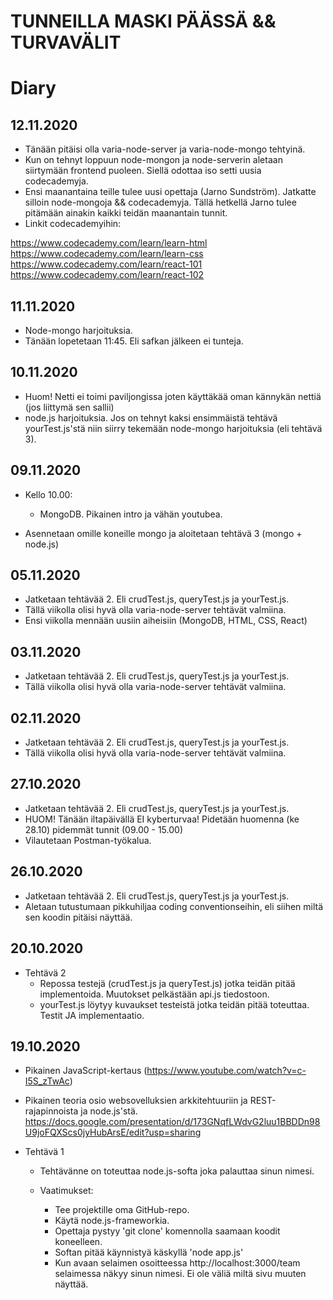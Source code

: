 
<h1>TUNNEILLA MASKI PÄÄSSÄ && TURVAVÄLIT</h1>

<h1>Diary</h1>

<h2>12.11.2020</h2>

* Tänään pitäisi olla varia-node-server ja varia-node-mongo tehtyinä.
* Kun on tehnyt loppuun node-mongon ja node-serverin aletaan siirtymään frontend puoleen. Siellä odottaa iso setti uusia codecademyja. 
* Ensi maanantaina teille tulee uusi opettaja (Jarno Sundström).  Jatkatte silloin node-mongoja && codecademyja. Tällä hetkellä Jarno tulee pitämään ainakin kaikki teidän maanantain tunnit.
* Linkit codecademyihin:

https://www.codecademy.com/learn/learn-html <br/>
https://www.codecademy.com/learn/learn-css <br/>
https://www.codecademy.com/learn/react-101 <br/>
https://www.codecademy.com/learn/react-102 <br/>

<h2>11.11.2020</h2>

* Node-mongo harjoituksia.
* Tänään lopetetaan 11:45. Eli safkan jälkeen ei tunteja. 

<h2>10.11.2020</h2>

* Huom! Netti ei toimi paviljongissa joten käyttäkää oman kännykän nettiä (jos liittymä sen sallii)
* node.js harjoituksia. Jos on tehnyt kaksi ensimmäistä tehtävä yourTest.js'stä niin siirry tekemään node-mongo harjoituksia (eli tehtävä 3).

<h2>09.11.2020</h2>

* Kello 10.00:
    * MongoDB. Pikainen intro ja vähän youtubea.

* Asennetaan omille koneille mongo ja aloitetaan tehtävä 3 (mongo + node.js)

<h2>05.11.2020</h2>

* Jatketaan tehtävää 2. Eli crudTest.js, queryTest.js ja yourTest.js.
* Tällä viikolla olisi hyvä olla varia-node-server tehtävät valmiina. 
* Ensi viikolla mennään uusiin aiheisiin (MongoDB, HTML, CSS, React)

<h2>03.11.2020</h2>

* Jatketaan tehtävää 2. Eli crudTest.js, queryTest.js ja yourTest.js.
* Tällä viikolla olisi hyvä olla varia-node-server tehtävät valmiina. 

<h2>02.11.2020</h2>

* Jatketaan tehtävää 2. Eli crudTest.js, queryTest.js ja yourTest.js.
* Tällä viikolla olisi hyvä olla varia-node-server tehtävät valmiina. 

<h2>27.10.2020</h2>

* Jatketaan tehtävää 2. Eli crudTest.js, queryTest.js ja yourTest.js.
* HUOM! Tänään iltapäivällä EI kyberturvaa! Pidetään huomenna (ke 28.10) pidemmät tunnit (09.00 - 15.00)
* Vilautetaan Postman-työkalua.

<h2>26.10.2020</h2>

* Jatketaan tehtävää 2. Eli crudTest.js, queryTest.js ja yourTest.js.
* Aletaan tutustumaan pikkuhiljaa coding conventionseihin, eli siihen miltä sen koodin pitäisi näyttää.

<h2>20.10.2020</h2>

* Tehtävä 2
    * Repossa testejä (crudTest.js ja queryTest.js) jotka teidän pitää implementoida. Muutokset pelkästään api.js tiedostoon.
    * yourTest.js löytyy kuvaukset testeistä jotka teidän pitää toteuttaa. Testit JA implementaatio.

<h2>19.10.2020</h2>

* Pikainen JavaScript-kertaus (https://www.youtube.com/watch?v=c-I5S_zTwAc)
* Pikainen teoria osio websovelluksien arkkitehtuuriin ja REST-rajapinnoista ja node.js'stä. https://docs.google.com/presentation/d/173GNqfLWdvG2luu1BBDDn98U9joFQXScs0jyHubArsE/edit?usp=sharing

* Tehtävä 1
    * Tehtävänne on toteuttaa node.js-softa joka palauttaa sinun nimesi.
  
    * Vaatimukset:
        * Tee projektille oma GitHub-repo.
        * Käytä node.js-frameworkia.
        * Opettaja pystyy 'git clone' komennolla saamaan koodit koneelleen.
        * Softan pitää käynnistyä käskyllä 'node app.js'
        * Kun avaan selaimen osoitteessa http://localhost:3000/team selaimessa näkyy sinun nimesi. Ei ole väliä miltä sivu muuten näyttää. 